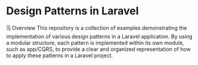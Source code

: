 # Design Patterns in Laravel
🗒️ Overview
This repository is a collection of examples demonstrating the implementation of various design patterns in a Laravel application. By using a modular structure, each pattern is implemented within its own module, such as app/CQRS, to provide a clear and organized representation of how to apply these patterns in a Laravel project.